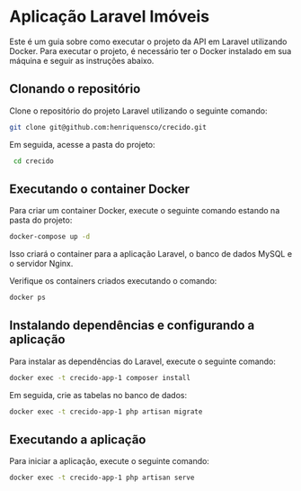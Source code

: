 # Aplicação Laravel Imóveis

Este é um guia sobre como executar o projeto da API em Laravel utilizando Docker. Para executar o projeto, é necessário ter o Docker instalado em sua máquina e seguir as instruções abaixo.

## Clonando o repositório

Clone o repositório do projeto Laravel utilizando o seguinte comando:

```bash
git clone git@github.com:henriquensco/crecido.git
```

Em seguida, acesse a pasta do projeto:

```bash
 cd crecido
```

## Executando o container Docker

Para criar um container Docker, execute o seguinte comando estando na pasta do projeto:

```bash
docker-compose up -d
```

Isso criará o container para a aplicação Laravel, o banco de dados MySQL e o servidor Nginx.

Verifique os containers criados executando o comando:

```bash
docker ps
```

## Instalando dependências e configurando a aplicação

Para instalar as dependências do Laravel, execute o seguinte comando:

```bash
docker exec -t crecido-app-1 composer install
```

Em seguida, crie as tabelas no banco de dados:

```bash
docker exec -t crecido-app-1 php artisan migrate
```

## Executando a aplicação

Para iniciar a aplicação, execute o seguinte comando:

```bash
docker exec -t crecido-app-1 php artisan serve
```
